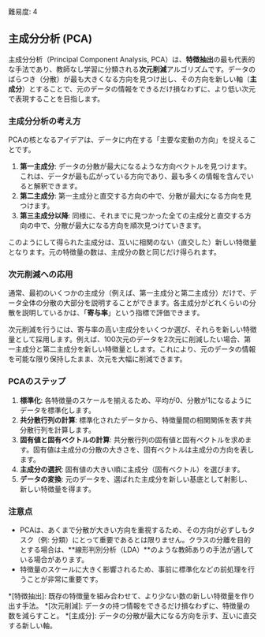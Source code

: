 難易度: 4

## 主成分分析 (PCA)

主成分分析（Principal Component Analysis, PCA）は、**特徴抽出**の最も代表的な手法であり、教師なし学習に分類される**次元削減**アルゴリズムです。データのばらつき（分散）が最も大きくなる方向を見つけ出し、その方向を新しい軸（**主成分**）とすることで、元のデータの情報をできるだけ損なわずに、より低い次元で表現することを目指します。

### 主成分分析の考え方

PCAの核となるアイデアは、データに内在する「主要な変動の方向」を捉えることです。

1.  **第一主成分**: データの分散が最大になるような方向ベクトルを見つけます。これは、データが最も広がっている方向であり、最も多くの情報を含んでいると解釈できます。
2.  **第二主成分**: 第一主成分と直交する方向の中で、分散が最大になる方向を見つけます。
3.  **第三主成分以降**: 同様に、それまでに見つかった全ての主成分と直交する方向の中で、分散が最大になる方向を順次見つけていきます。

このようにして得られた主成分は、互いに相関のない（直交した）新しい特徴量となります。元の特徴量の数は、主成分の数と同じだけ得られます。

### 次元削減への応用

通常、最初のいくつかの主成分（例えば、第一主成分と第二主成分）だけで、データ全体の分散の大部分を説明することができます。各主成分がどれくらいの分散を説明しているかは、「**寄与率**」という指標で評価できます。

次元削減を行うには、寄与率の高い主成分をいくつか選び、それらを新しい特徴量として採用します。例えば、100次元のデータを2次元に削減したい場合、第一主成分と第二主成分を新しい特徴量とします。これにより、元のデータの情報を可能な限り保持したまま、次元を大幅に削減できます。

### PCAのステップ

1.  **標準化**: 各特徴量のスケールを揃えるため、平均が0、分散が1になるようにデータを標準化します。
2.  **共分散行列の計算**: 標準化されたデータから、特徴量間の相関関係を表す共分散行列を計算します。
3.  **固有値と固有ベクトルの計算**: 共分散行列の固有値と固有ベクトルを求めます。固有値は主成分の分散の大きさを、固有ベクトルは主成分の方向を表します。
4.  **主成分の選択**: 固有値の大きい順に主成分（固有ベクトル）を選びます。
5.  **データの変換**: 元のデータを、選ばれた主成分を新しい基底として射影し、新しい特徴量を得ます。

### 注意点

-   PCAは、あくまで分散が大きい方向を重視するため、その方向が必ずしもタスク（例: 分類）にとって重要であるとは限りません。クラスの分離を目的とする場合は、**線形判別分析（LDA）**のような教師ありの手法が適している場合があります。
-   特徴量のスケールに大きく影響されるため、事前に標準化などの前処理を行うことが非常に重要です。

*[特徴抽出]: 既存の特徴量を組み合わせて、より少ない数の新しい特徴量を作り出す手法。
*[次元削減]: データの持つ情報をできるだけ損なわずに、特徴量の数を減らすこと。
*[主成分]: データの分散が最大になる方向を示す、互いに直交する新しい軸。